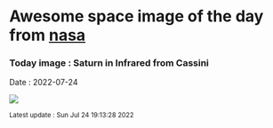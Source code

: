 
# Awesome space image of the day from [nasa](https://api.nasa.gov/)

### Today image : Saturn in Infrared from Cassini

Date : 2022-07-24


![](https://apod.nasa.gov/apod/image/2207/SaturnIR_CassiniKakitsev_960.jpg)

<small>Latest update : Sun Jul 24 19:13:28 2022</small>


